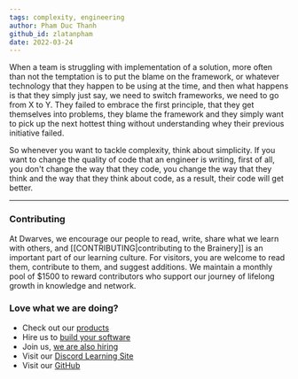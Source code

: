 ```yaml
---
tags: complexity, engineering
author: Pham Duc Thanh
github_id: zlatanpham
date: 2022-03-24
---
```


When a team is struggling with implementation of a solution, more often than not the temptation is to put the blame on the framework, or whatever technology that they happen to be using at the time, and then what happens is that they simply just say, we need to switch frameworks, we need to go from X to Y. They failed to embrace the first principle, that they get themselves into problems, they blame the framework and they simply want to pick up the next hottest thing without understanding whey their previous initiative failed.

So whenever you want to tackle complexity, think about simplicity. If you want to change the quality of code that an engineer is writing, first of all, you don't change the way that they code, you change the way that they think and the way that they think about code, as a result, their code will get better.



---
<!-- cta -->
### Contributing

At Dwarves, we encourage our people to read, write, share what we learn with others, and [[CONTRIBUTING|contributing to the Brainery]] is an important part of our learning culture. For visitors, you are welcome to read them, contribute to them, and suggest additions. We maintain a monthly pool of $1500 to reward contributors who support our journey of lifelong growth in knowledge and network.

### Love what we are doing?

- Check out our [products](https://superbits.co)
- Hire us to [build your software](https://d.foundation)
- Join us, [we are also hiring](https://github.com/dwarvesf/WeAreHiring)
- Visit our [Discord Learning Site](https://discord.gg/dzNBpNTVEZ)
- Visit our [GitHub](https://github.com/dwarvesf)